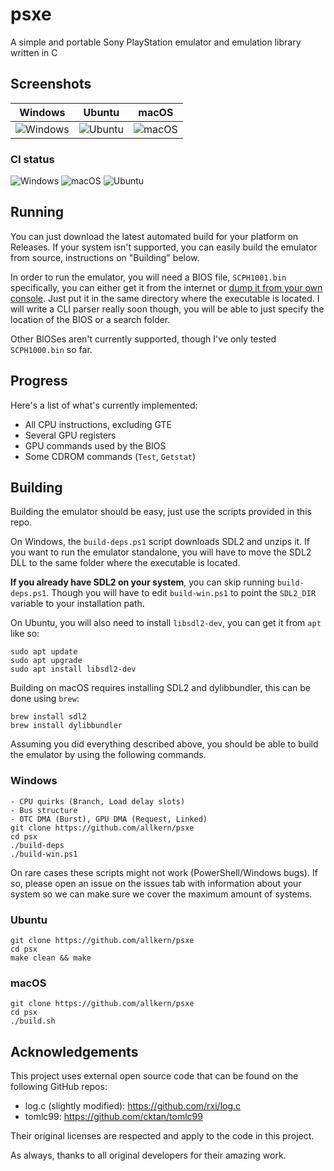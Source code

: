 # psxe
A simple and portable Sony PlayStation emulator and emulation library written in C

## Screenshots
| Windows  | Ubuntu | macOS |
| ------------- | ------------- | ------------- 
| ![Windows](https://github.com/allkern/psx/assets/15825466/7aea1203-33cf-4b26-aedb-4d9bead44d67) | ![Ubuntu](https://github.com/allkern/psx/assets/15825466/27ac5d8d-7945-4c92-b950-19a35fcbdc81) | ![macOS](https://github.com/allkern/psx/assets/15825466/12378267-15a8-4a18-b170-eeaf5a8d153f) |

### CI status
![Windows](https://github.com/allkern/psx/actions/workflows/windows.yml/badge.svg)
![macOS](https://github.com/allkern/psx/actions/workflows/macos.yml/badge.svg)
![Ubuntu](https://github.com/allkern/psx/actions/workflows/ubuntu.yml/badge.svg)

## Running
You can just download the latest automated build for your platform on Releases. If your system isn't supported, you can easily build the emulator from source, instructions on "Building" below.

In order to run the emulator, you will need a BIOS file, `SCPH1001.bin` specifically, you can either get it from the internet or [dump it from your own console](https://www.youtube.com/watch?v=u8eHp0COcBo). Just put it in the same directory where the executable is located. I will write a CLI parser really soon though, you will be able to just specify the location of the BIOS or a search folder.

Other BIOSes aren't currently supported, though I've only tested `SCPH1000.bin` so far.

## Progress
Here's a list of what's currently implemented:
- All CPU instructions, excluding GTE
- Several GPU registers
- GPU commands used by the BIOS
- Some CDROM commands (`Test`, `Getstat`)

## Building
Building the emulator should be easy, just use the scripts provided in this repo.

On Windows, the `build-deps.ps1` script downloads SDL2 and unzips it. If you want to run the emulator standalone, you will have to move the SDL2 DLL to the same folder where the executable is located.

**If you already have SDL2 on your system**, you can skip running `build-deps.ps1`. Though you will have to edit `build-win.ps1` to point the `SDL2_DIR` variable to your installation path.

On Ubuntu, you will also need to install `libsdl2-dev`, you can get it from `apt` like so:
```
sudo apt update
sudo apt upgrade
sudo apt install libsdl2-dev
```

Building on macOS requires installing SDL2 and dylibbundler, this can be done using `brew`:
```
brew install sdl2
brew install dylibbundler
```

Assuming you did everything described above, you should be able to build the emulator by using the following commands.

### Windows
```
- CPU quirks (Branch, Load delay slots)
- Bus structure
- OTC DMA (Burst), GPU DMA (Request, Linked)
git clone https://github.com/allkern/psxe
cd psx
./build-deps
./build-win.ps1
```
On rare cases these scripts might not work (PowerShell/Windows bugs). If so, please open an issue on the issues tab with information about your system so we can make sure we cover the maximum amount of systems. 

### Ubuntu
```
git clone https://github.com/allkern/psxe
cd psx
make clean && make
```

### macOS
```
git clone https://github.com/allkern/psxe
cd psx
./build.sh
```

## Acknowledgements
This project uses external open source code that can be found on the following GitHub repos:
- log.c (slightly modified): https://github.com/rxi/log.c
- tomlc99: https://github.com/cktan/tomlc99

Their original licenses are respected and apply to the code in this project.

As always, thanks to all original developers for their amazing work.
